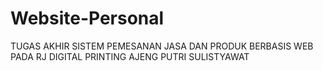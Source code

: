 # Website-Personal
TUGAS AKHIR SISTEM PEMESANAN JASA DAN PRODUK BERBASIS WEB PADA RJ DIGITAL PRINTING AJENG PUTRI SULISTYAWAT
